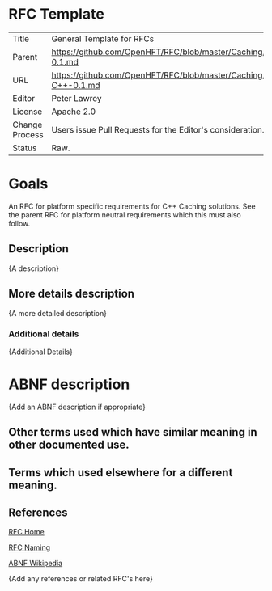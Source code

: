 # RFC Template

|         |                                                             |
|:------- | ----------------------------------------------------------- |
| Title   | General Template for RFCs                                   |
| Parent  | https://github.com/OpenHFT/RFC/blob/master/Caching/Caching-0.1.md |
| URL     | https://github.com/OpenHFT/RFC/blob/master/Caching/C++/Caching-C++-0.1.md |
| Editor  | Peter Lawrey                                                |
| License | Apache 2.0                                                  |
| Change Process | Users issue Pull Requests for the Editor's consideration. |
| Status  | Raw.                                                        |

# Goals
An RFC for platform specific requirements for C++ Caching solutions. See the parent RFC for platform neutral requirements which this must also follow.

## Description
{A description}

## More details description
{A more detailed description}

### Additional details
{Additional Details}


# ABNF description
{Add an ABNF description if appropriate}

## Other terms used which have similar meaning in other documented use.

## Terms which used elsewhere for a different meaning.

## References
[RFC Home](https://github.com/OpenHFT/RFC/blob/master/)

[RFC Naming](https://github.com/OpenHFT/RFC/blob/master/RFC-Naming/)

[ABNF Wikipedia](http://en.wikipedia.org/wiki/Augmented_Backus%E2%80%93Naur_Form)

{Add any references or related RFC's here}
